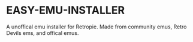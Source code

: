 # EASY-EMU-INSTALLER
A unoffical emu installer for Retropie. Made from community emus, Retro Devils ems, and offical emus. 
